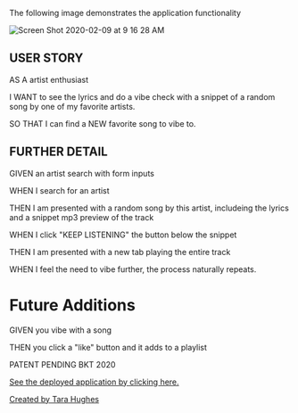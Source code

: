 The following image demonstrates the application functionality 

![Screen Shot 2020-02-09 at 9 16 28 AM](https://user-images.githubusercontent.com/59029999/74161090-05ca6b80-4be4-11ea-981a-79a511526458.png)

## USER STORY

AS A artist enthusiast

I WANT to see the lyrics and do a vibe check with a snippet of a random song by one of my favorite artists.

SO THAT I can find a NEW favorite song to vibe to.

## FURTHER DETAIL

GIVEN an artist search with form inputs

WHEN I search for an artist

THEN I am presented with a random song by this artist, includeing the lyrics and a snippet mp3 preview of the track

WHEN I click "KEEP LISTENING" the button below the snippet

THEN I am presented with a new tab playing the entire track 

WHEN I feel the need to vibe further, the process naturally repeats.

# Future Additions 

GIVEN you vibe with a song

THEN you click a "like" button and it adds to a playlist

PATENT PENDING BKT 2020 


[See the deployed application by clicking here.](https://taralovestea.github.io/New-Favorite-Song/)

[Created by Tara Hughes ](https://taralovestea.github.io/taralovestea)
